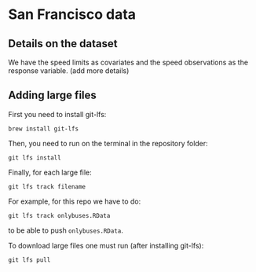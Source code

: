 # San Francisco data

## Details on the dataset

We have the speed limits as covariates and the speed observations as the response variable. (add more details)

## Adding large files

First you need to install git-lfs:

```{bash}
brew install git-lfs
```

Then, you need to run on the terminal in the repository folder:

```{bash}
git lfs install
```

Finally, for each large file:

```{bash}
git lfs track filename
```

For example, for this repo we have to do:

```{bash}
git lfs track onlybuses.RData 
```

to be able to push `onlybuses.RData`.

To download large files one must run (after installing git-lfs):

```{bash}
git lfs pull
```